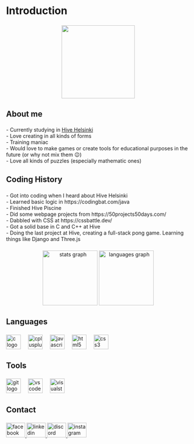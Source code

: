 <h1 align="left">Introduction</h1>

###

<div align="center">
  <img height="200" src="https://media.giphy.com/media/LXxWO0pgGEma8W40A9/giphy.gif"  />
</div>

###

<h2 align="left">About me</h2>

###

<p align="left">- Currently studying in <a href="https://www.hive.fi/en/">Hive Helsinki</a><br>- Love creating in all kinds of forms<br>- Training maniac<br>- Would love to make games or create tools for educational purposes in the future (or why not mix them 😉)<br>- Love all kinds of puzzles (especially mathematic ones)</p>

###

<h2 align="left">Coding History</h2>

###

<p align="left">- Got into coding when I heard about Hive Helsinki<br>- Learned basic logic in https://codingbat.com/java<br>- Finished Hive Piscine<br>- Did some webpage projects from https://50projects50days.com/<br>- Dabbled with CSS at https://cssbattle.dev/<br>- Got a solid base in C and C++ at Hive<br>- Doing the last project at Hive, creating a full-stack pong game. Learning things like Django and Three.js</p>

###

<div align="center">
  <img src="https://github-readme-stats.vercel.app/api?username=turbonalle&hide_title=false&hide_rank=false&show_icons=true&include_all_commits=true&count_private=true&disable_animations=false&theme=dracula&locale=en&hide_border=false&order=1" height="150" alt="stats graph"  />
  <img src="https://github-readme-stats.vercel.app/api/top-langs?username=turbonalle&locale=en&hide_title=false&layout=compact&card_width=320&langs_count=8&theme=dracula&hide_border=false&order=2" height="150" alt="languages graph"  />
</div>

###

<h2 align="left">Languages</h2>

###

<div align="left">
  <img src="https://cdn.jsdelivr.net/gh/devicons/devicon/icons/c/c-original.svg" height="40" alt="c logo"  />
  <img width="12" />
  <img src="https://cdn.jsdelivr.net/gh/devicons/devicon/icons/cplusplus/cplusplus-original.svg" height="40" alt="cplusplus logo"  />
  <img width="12" />
  <img src="https://cdn.jsdelivr.net/gh/devicons/devicon/icons/javascript/javascript-original.svg" height="40" alt="javascript logo"  />
  <img width="12" />
  <img src="https://cdn.jsdelivr.net/gh/devicons/devicon/icons/html5/html5-original.svg" height="40" alt="html5 logo"  />
  <img width="12" />
  <img src="https://cdn.jsdelivr.net/gh/devicons/devicon/icons/css3/css3-original.svg" height="40" alt="css3 logo"  />
</div>

###

<h2 align="left">Tools</h2>

###

<div align="left">
  <img src="https://cdn.jsdelivr.net/gh/devicons/devicon/icons/git/git-original.svg" height="40" alt="git logo"  />
  <img width="12" />
  <img src="https://cdn.jsdelivr.net/gh/devicons/devicon/icons/vscode/vscode-original.svg" height="40" alt="vscode logo"  />
  <img width="12" />
  <img src="https://cdn.jsdelivr.net/gh/devicons/devicon/icons/visualstudio/visualstudio-plain.svg" height="40" alt="visualstudio logo"  />
</div>

###

<h2 align="left">Contact</h2>

###

<div align="left">
  <a href="https://www.facebook.com/jonathan.bagger.5/" target="_blank">
    <img src="https://raw.githubusercontent.com/maurodesouza/profile-readme-generator/master/src/assets/icons/social/facebook/default.svg" width="52" height="40" alt="facebook logo"  />
  </a>
  <a href="https://www.linkedin.com/in/jonathan-bagger-978903290/" target="_blank">
    <img src="https://raw.githubusercontent.com/maurodesouza/profile-readme-generator/master/src/assets/icons/social/linkedin/default.svg" width="52" height="40" alt="linkedin logo"  />
  </a>
  <a href="https://discordapp.com/users/nonabagger" target="_blank">
    <img src="https://raw.githubusercontent.com/maurodesouza/profile-readme-generator/master/src/assets/icons/social/discord/default.svg" width="52" height="40" alt="discord logo"  />
  </a>
  <a href="https://www.instagram.com/nonabagger/" target="_blank">
    <img src="https://raw.githubusercontent.com/maurodesouza/profile-readme-generator/master/src/assets/icons/social/instagram/default.svg" width="52" height="40" alt="instagram logo"  />
  </a>
</div>

###
